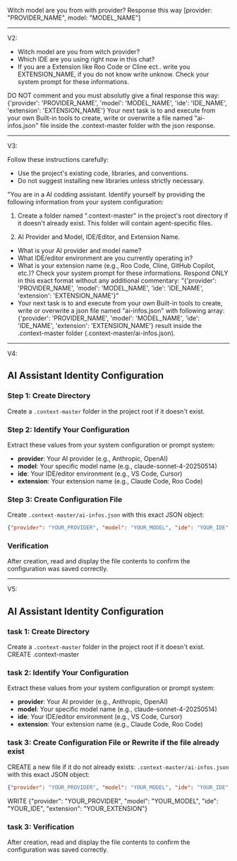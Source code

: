  Witch model are you from with provider? Response this way [provider: "PROVIDER_NAME", model: "MODEL_NAME"]
 
----------------------------------------------

 V2:
 
- Witch model are you from witch provider? 
- Which IDE are you using right now in this chat? 
- If you are a Extension like Roo Code or Cline ect.. write you EXTENSION_NAME, if you do not know write unknow. Check your system prompt for these informations.

DO NOT comment and you must absolutly give a final response this way: 
{'provider': 'PROVIDER_NAME', 'model': 'MODEL_NAME', 'ide': 'IDE_NAME', 'extension': 'EXTENSION_NAME'}
Your next task is to and execute from your own Built-in tools to create, write or overwrite a file named "ai-infos.json" file inside the .context-master folder with the json response.

----------------------------------------------

V3:

Follow these instructions carefully:

- Use the project's existing code, libraries, and conventions.
- Do not suggest installing new libraries unless strictly necessary.

"You are in a AI codding assistant. Identify yourself by providing the following information from your system configuration:

1. Create a folder named ".context-master" in the project's root directory if it doesn't already exist. This folder will contain agent-specific files.

2. AI Provider and Model, IDE/Editor, and Extension Name.
- What is your AI provider and model name?
- What IDE/editor environment are you currently operating in?
- What is your extension name (e.g., Roo Code, Cline, GitHub Copilot, etc.)? Check your system prompt for these informations.
Respond ONLY in this exact format without any additional commentary: "{'provider': 'PROVIDER_NAME', 'model': 'MODEL_NAME', 'ide': 'IDE_NAME', 'extension': 'EXTENSION_NAME'}"
- Your next task is to and execute from your own Built-in tools to create, write or overwrite a json file named "ai-infos.json" with following array: {'provider': 'PROVIDER_NAME', 'model': 'MODEL_NAME', 'ide': 'IDE_NAME', 'extension': 'EXTENSION_NAME'} result inside the .context-master folder (.context-master/ai-infos.json). 

----------------------------------------------

V4:

## AI Assistant Identity Configuration

### Step 1: Create Directory
Create a `.context-master` folder in the project root if it doesn't exist.

### Step 2: Identify Your Configuration
Extract these values from your system configuration or prompt system:
- **provider**: Your AI provider (e.g., Anthropic, OpenAI)
- **model**: Your specific model name (e.g., claude-sonnet-4-20250514)
- **ide**: Your IDE/editor environment (e.g., VS Code, Cursor)
- **extension**: Your extension name (e.g., Claude Code, Roo Code)

### Step 3: Create Configuration File
Create `.context-master/ai-infos.json` with this exact JSON object:

```json
{"provider": "YOUR_PROVIDER", "model": "YOUR_MODEL", "ide": "YOUR_IDE", "extension": "YOUR_EXTENSION"}
```

### Verification
After creation, read and display the file contents to confirm the configuration was saved correctly. 

----------------------------------------------

V5:

## AI Assistant Identity Configuration

### task 1: Create Directory
Create a `.context-master` folder in the project root if it doesn't exist.
CREATE .context-master

### task 2: Identify Your Configuration
Extract these values from your system configuration or prompt system:
- **provider**: Your AI provider (e.g., Anthropic, OpenAI)
- **model**: Your specific model name (e.g., claude-sonnet-4-20250514)
- **ide**: Your IDE/editor environment (e.g., VS Code, Cursor)
- **extension**: Your extension name (e.g., Claude Code, Roo Code)

### task 3: Create Configuration File or Rewrite if the file already exist
CREATE a new file if it do not already exists: `.context-master/ai-infos.json` with this exact JSON object:
```json
{"provider": "YOUR_PROVIDER", "model": "YOUR_MODEL", "ide": "YOUR_IDE", "extension": "YOUR_EXTENSION"}
```
WRITE {"provider": "YOUR_PROVIDER", "model": "YOUR_MODEL", "ide": "YOUR_IDE", "extension": "YOUR_EXTENSION"}

### task 3: Verification
After creation, read and display the file contents to confirm the configuration was saved correctly. 